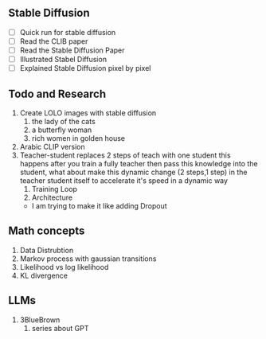 ## Stable Diffusion

- [ ] Quick run for stable diffusion
- [ ] Read the CLIB paper
- [ ] Read the Stable Diffusion Paper
- [ ] Illustrated Stabel Diffusion
- [ ] Explained Stable Diffusion pixel by pixel

## Todo and Research

1. Create LOLO images with stable diffusion
   1. the lady of the cats
   2. a butterfly woman
   3. rich women in golden house
2. Arabic CLIP version
3. Teacher-student replaces 2 steps of teach with one student this happens after you train a fully teacher then pass this knowledge into the student, what about make this dynamic change (2 steps,1 step) in the teacher student itself to accelerate it's speed in a dynamic way
   1. Training Loop
   2. Architecture 
   - I am trying to make it like adding Dropout 

## Math concepts

1. Data Distrubtion 
2. Markov process with gaussian transitions
3. Likelihood vs log likelihood
4. KL divergence 

## LLMs
1. 3BlueBrown 
   1. series about GPT
